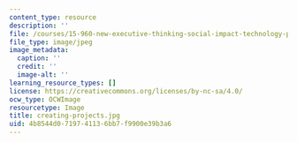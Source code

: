```yaml
---
content_type: resource
description: ''
file: /courses/15-960-new-executive-thinking-social-impact-technology-projects-fall-2017-spring-2018/4b8544d0719741136bb7f9900e39b3a6_creating-projects.jpg
file_type: image/jpeg
image_metadata:
  caption: ''
  credit: ''
  image-alt: ''
learning_resource_types: []
license: https://creativecommons.org/licenses/by-nc-sa/4.0/
ocw_type: OCWImage
resourcetype: Image
title: creating-projects.jpg
uid: 4b8544d0-7197-4113-6bb7-f9900e39b3a6
---
```

